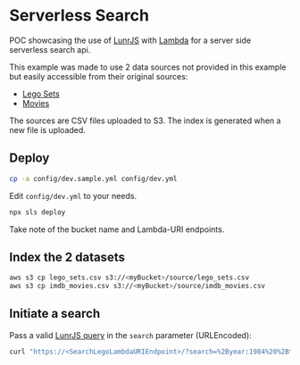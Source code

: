 # Serverless Search

POC showcasing the use of [LunrJS](https://lunrjs) with [Lambda]() for a server side serverless search api.

This example was made to use 2 data sources not provided in this example but easily accessible from their original sources:
* [Lego Sets](https://mavenanalytics.io/data-playground?search=lego+Sets)
* [Movies](https://www.kaggle.com/datasets/ashpalsingh1525/imdb-movies-dataset)

The sources are CSV files uploaded to S3. The index is generated when a new file is uploaded.

## Deploy
```bash
cp -a config/dev.sample.yml config/dev.yml
```
Edit `config/dev.yml` to your needs.

```bash
npx sls deploy
```
Take note of the bucket name and Lambda-URI endpoints.

## Index the 2 datasets
```bash
aws s3 cp lego_sets.csv s3://<myBucket>/source/lego_sets.csv
aws s3 cp imdb_movies.csv s3://<myBucket>/source/imdb_movies.csv
```

## Initiate a search
Pass a valid [LunrJS query](https://lunrjs.com/guides/searching.html) in the `search` parameter (URLEncoded):

```bash
curl "https://<SearchLegoLambdaURIEndpoint>/?search=%2Byear:1984%20%2Btheme:duplo"
```
